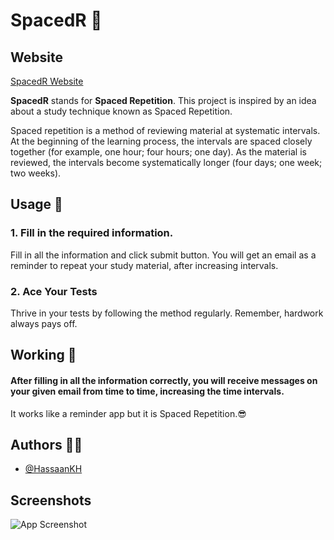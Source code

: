 
# SpacedR 🚀
## Website 
  [SpacedR Website](https://spacedr.herokuapp.com)

**SpacedR** stands for **Spaced Repetition**.
This project is inspired by an idea about a study technique known as Spaced Repetition.

Spaced repetition is a method of reviewing material at systematic intervals. At the beginning of the learning process, the intervals are spaced closely together (for example, one hour; four hours; one day). As the material is reviewed, the intervals become systematically longer (four days; one week; two weeks).
## Usage 🔎

### 1. Fill in the required information.
Fill in all the information and click submit button.
You will get an email as a reminder to repeat your study material,
after increasing intervals.

### 2. Ace Your Tests
Thrive in your tests by following the method regularly. Remember, hardwork always pays off.
## Working 🤖

#### After filling in all the information correctly, you will receive messages on your given email from time to time, increasing the time intervals.
It works like a reminder app but it is Spaced Repetition.😎
## Authors ✍🏻

- [@HassaanKH](https://www.github.com/HassaanKH8)


## Screenshots

![App Screenshot](https://raw.githubusercontent.com/HassaanKH8/SpacedRep/main/public/SpacedR.png)

